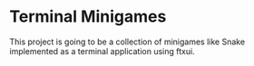 # Terminal Minigames

This project is going to be a collection of minigames like Snake implemented as a terminal application using ftxui.
